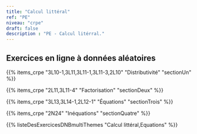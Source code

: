 ```yaml
---
title: "Calcul littéral"
ref: "PE"
niveau: "crpe" 
draft: false
description : "PE - Calcul litérral."
---
```


<h2 class="ui horizontal divider header">Exercices en ligne à données aléatoires</h2>

{{% items_crpe "3L10-1,3L11,3L11-1,3L11-3,2L10" "Distributivité" "sectionUn" %}}

{{% items_crpe "2L11,3L11-4" "Factorisation" "sectionDeux" %}}

{{% items_crpe "3L13,3L14-1,2L12-1" "Équations" "sectionTrois" %}}

{{% items_crpe "2N24" "Inéquations" "sectionQuatre" %}}

{{% listeDesExercicesDNBmultiThemes "Calcul littéral,Equations" %}}
